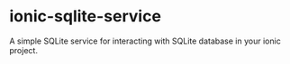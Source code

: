 # ionic-sqlite-service
A simple SQLite service for interacting with SQLite database in your ionic project.
